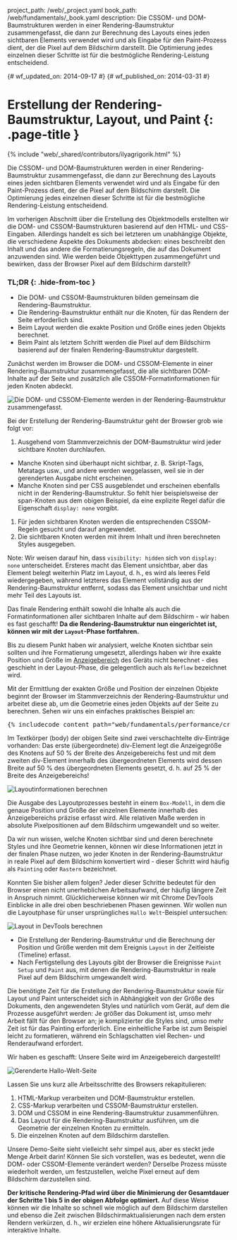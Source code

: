 project_path: /web/_project.yaml
book_path: /web/fundamentals/_book.yaml
description: Die CSSOM- und DOM-Baumstrukturen werden in einer Rendering-Baumstruktur zusammengefasst, die dann zur Berechnung des Layouts eines jeden sichtbaren Elements verwendet wird und als Eingabe für den Paint-Prozess dient, der die Pixel auf dem Bildschirm darstellt. Die Optimierung jedes einzelnen dieser Schritte ist für die bestmögliche Rendering-Leistung entscheidend.

{# wf_updated_on: 2014-09-17 #}
{# wf_published_on: 2014-03-31 #}

# Erstellung der Rendering-Baumstruktur, Layout, und Paint {: .page-title }

{% include "web/_shared/contributors/ilyagrigorik.html" %}

Die CSSOM- und DOM-Baumstrukturen werden in einer Rendering-Baumstruktur zusammengefasst, die dann zur Berechnung des Layouts eines jeden sichtbaren Elements verwendet wird und als Eingabe für den Paint-Prozess dient, der die Pixel auf dem Bildschirm darstellt. Die Optimierung jedes einzelnen dieser Schritte ist für die bestmögliche Rendering-Leistung entscheidend.

Im vorherigen Abschnitt über die Erstellung des Objektmodells erstellten wir die DOM- und CSSOM-Baumstrukturen basierend auf den HTML- und CSS-Eingaben. Allerdings handelt es sich bei letzteren um unabhängige Objekte, die verschiedene Aspekte des Dokuments abdecken: eines beschreibt den Inhalt und das andere die Formatierungsregeln, die auf das Dokument anzuwenden sind. Wie werden beide Objekttypen zusammengeführt und bewirken, dass der Browser Pixel auf dem Bildschirm darstellt?

### TL;DR {: .hide-from-toc }
- Die DOM- und CSSOM-Baumstrukturen bilden gemeinsam die Rendering-Baumstruktur.
- Die Rendering-Baumstruktur enthält nur die Knoten, für das Rendern der Seite erforderlich sind.
- Beim Layout werden die exakte Position und Größe eines jeden Objekts berechnet.
- Beim Paint als letztem Schritt werden die Pixel auf dem Bildschirm basierend auf der finalen Rendering-Baumstruktur dargestellt.


Zunächst werden im Browser die DOM- und CSSOM-Elemente in einer Rendering-Baumstruktur zusammengefasst, die alle sichtbaren DOM-Inhalte auf der Seite und zusätzlich alle CSSOM-Formatinformationen für jeden Knoten abdeckt.

<img src="images/render-tree-construction.png" alt="Die DOM- und CSSOM-Elemente werden in der Rendering-Baumstruktur zusammengefasst." class="center">

Bei der Erstellung der Rendering-Baumstruktur geht der Browser grob wie folgt vor:

1. Ausgehend vom Stammverzeichnis der DOM-Baumstruktur wird jeder sichtbare Knoten durchlaufen.
  * Manche Knoten sind überhaupt nicht sichtbar, z. B. Skript-Tags, Metatags usw., und andere werden weggelassen, weil sie in der gerenderten Ausgabe nicht erscheinen.
  * Manche Knoten sind per CSS ausgeblendet und erscheinen ebenfalls nicht in der Rendering-Baumstruktur. So fehlt hier beispielsweise der span-Knoten aus dem obigen Beispiel, da eine explizite Regel dafür die Eigenschaft `display: none` vorgibt.
1. Für jeden sichtbaren Knoten werden die entsprechenden CSSOM-Regeln gesucht und darauf angewendet.
2. Die sichtbaren Knoten werden mit ihrem Inhalt und ihren berechneten Styles ausgegeben.

Note: Wir weisen darauf hin, dass `visibility: hidden` sich von `display: none` unterscheidet. Ersteres macht das Element unsichtbar, aber das Element belegt weiterhin Platz im Layout, d. h., es wird als leeres Feld wiedergegeben, während letzteres das Element vollständig aus der Rendering-Baumstruktur entfernt, sodass das Element unsichtbar und nicht mehr Teil des Layouts ist.

Das finale Rendering enthält sowohl die Inhalte als auch die Formatinformationen aller sichtbaren Inhalte auf dem Bildschirm - wir haben es fast geschafft! **Da die Rendering-Baumstruktur nun eingerichtet ist, können wir mit der `Layout`-Phase fortfahren.**

Bis zu diesem Punkt haben wir analysiert, welche Knoten sichtbar sein sollten und ihre Formatierung umgesetzt, allerdings haben wir ihre exakte Position und Größe im [Anzeigebereich](/web/fundamentals/design-and-ui/responsive/#set-the-viewport) des Geräts nicht berechnet - dies geschieht in der Layout-Phase, die gelegentlich auch als `Reflow` bezeichnet wird.

Mit der Ermittlung der exakten Größe und Position der einzelnen Objekte beginnt der Browser im Stammverzeichnis der Rendering-Baumstruktur und arbeitet diese ab, um die Geometrie eines jeden Objekts auf der Seite zu berechnen. Sehen wir uns ein einfaches praktisches Beispiel an:

<pre class="prettyprint">
{% includecode content_path="web/fundamentals/performance/critical-rendering-path/_code/nested.html" region_tag="full" adjust_indentation="auto" %}
</pre>

Im Textkörper (body) der obigen Seite sind zwei verschachtelte div-Einträge vorhanden: Das erste (übergeordnete) div-Element legt die Anzeigegröße des Knotens auf 50 % der Breite des Anzeigebereichs fest und mit dem zweiten div-Element innerhalb des übergeordneten Elements wird dessen Breite auf 50 % des übergeordneten Elements gesetzt, d. h. auf 25 % der Breite des Anzeigebereichs!

<img src="images/layout-viewport.png" alt="Layoutinformationen berechnen" class="center">

Die Ausgabe des Layoutprozesses besteht in einem `Box-Modell`, in dem die genaue Position und Größe der einzelnen Elemente innerhalb des Anzeigebereichs präzise erfasst wird. Alle relativen Maße werden in absolute Pixelpositionen auf dem Bildschirm umgewandelt und so weiter.

Da wir nun wissen, welche Knoten sichtbar sind und deren berechnete Styles und ihre Geometrie kennen, können wir diese Informationen jetzt in der finalen Phase nutzen, wo jeder Knoten in der Rendering-Baumstruktur in reale Pixel auf dem Bildschirm konvertiert wird - dieser Schritt wird häufig als `Painting` oder `Rastern` bezeichnet.

Konnten Sie bisher allem folgen? Jeder dieser Schritte bedeutet für den Browser einen nicht unerheblichen Arbeitsaufwand, der häufig längere Zeit in Anspruch nimmt. Glücklicherweise können wir mit Chrome DevTools Einblicke in alle drei oben beschriebenen Phasen gewinnen. Wir wollen nun die Layoutphase für unser ursprüngliches `Hallo Welt`-Beispiel untersuchen:

<img src="images/layout-timeline.png" alt="Layout in DevTools berechnen" class="center">

* Die Erstellung der Rendering-Baumstruktur und die Berechnung der Position und Größe werden mit dem Ereignis `Layout` in der Zeitleiste (Timeline) erfasst.
* Nach Fertigstellung des Layouts gibt der Browser die Ereignisse `Paint Setup` und `Paint` aus, mit denen die Rendering-Baumstruktur in reale Pixel auf dem Bildschirm umgewandelt wird.

Die benötigte Zeit für die Erstellung der Rendering-Baumstruktur sowie für Layout und Paint unterscheidet sich in Abhängigkeit von der Größe des Dokuments, den angewendeten Styles und natürlich vom Gerät, auf dem die Prozesse ausgeführt werden: Je größer das Dokument ist, umso mehr Arbeit fällt für den Browser an; je komplizierter die Styles sind, umso mehr Zeit ist für das Painting erforderlich. Eine einheitliche Farbe ist zum Beispiel leicht zu formatieren, während ein Schlagschatten viel Rechen- und Renderaufwand erfordert.

Wir haben es geschafft: Unsere Seite wird im Anzeigebereich dargestellt!

<img src="images/device-dom-small.png" alt="Gerenderte Hallo-Welt-Seite" class="center">

Lassen Sie uns kurz alle Arbeitsschritte des Browsers rekapitulieren:

1. HTML-Markup verarbeiten und DOM-Baumstruktur erstellen.
2. CSS-Markup verarbeiten und CSSOM-Baumstruktur erstellen.
3. DOM und CSSOM in eine Rendering-Baumstruktur zusammenführen.
4. Das Layout für die Rendering-Baumstruktur ausführen, um die Geometrie der einzelnen Knoten zu ermitteln.
5. Die einzelnen Knoten auf dem Bildschirm darstellen.

Unsere Demo-Seite sieht vielleicht sehr simpel aus, aber es steckt jede Menge Arbeit darin! Können Sie sich vorstellen, was es bedeutet, wenn die DOM- oder CSSOM-Elemente verändert werden? Derselbe Prozess müsste wiederholt werden, um festzustellen, welche Pixel erneut auf dem Bildschirm darzustellen sind.

**Der kritische Rendering-Pfad wird über die Minimierung der Gesamtdauer der Schritte 1 bis 5 in der obigen Abfolge optimiert.** Auf diese Weise können wir die Inhalte so schnell wie möglich auf dem Bildschirm darstellen und ebenso die Zeit zwischen Bildschirmaktualisierungen nach dem ersten Rendern verkürzen, d. h., wir erzielen eine höhere Aktualisierungsrate für interaktive Inhalte.



